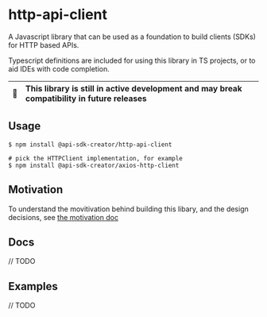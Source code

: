 #  http-api-client

A Javascript library that can be used as a foundation to build clients (SDKs) for HTTP based APIs.

Typescript definitions are included for using this library in TS projects, or to aid IDEs with code completion.

| :memo: | This library is still in active development and may break compatibility in future releases |
|--------|:------------------------------------------------------------------------------------------|

## Usage

```shell
$ npm install @api-sdk-creator/http-api-client

# pick the HTTPClient implementation, for example
$ npm install @api-sdk-creator/axios-http-client
```

## Motivation

To understand the movitivation behind building this libary, and the design decisions, see
[the motivation doc](./docs/motivation.md)

## Docs

// TODO

## Examples

// TODO

